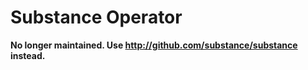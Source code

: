 Substance Operator
=====

**No longer maintained. Use http://github.com/substance/substance instead.**
